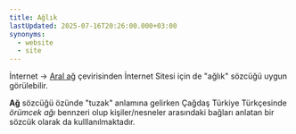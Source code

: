 ```yaml
---
title: Ağlık
lastUpdated: 2025-07-16T20:26:00.000+03:00
synonyms:
  - website
  - site
---
```

İnternet -> [Aral ağ](/sozluk/aral-ağ) çevirisinden İnternet Sitesi için de "ağlık" sözcüğü uygun görülebilir.

**Ağ** sözcüğü özünde "tuzak" anlamına gelirken Çağdaş Türkiye Türkçesinde *örümcek ağı* bennzeri olup kişiler/nesneler arasındaki bağları anlatan bir sözcük olarak da kulllanılmaktadır.
  
